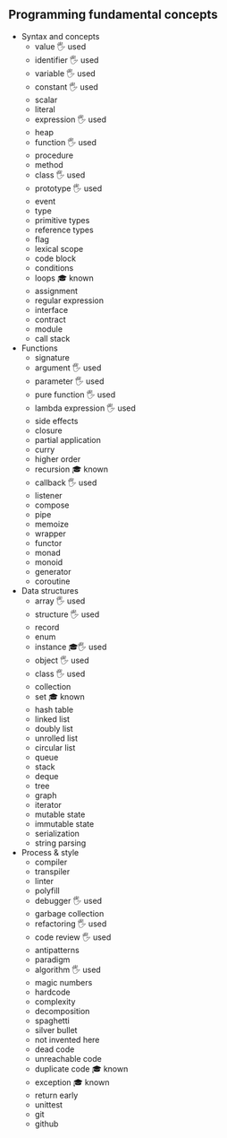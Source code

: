 ## Programming fundamental concepts

- Syntax and concepts
  - value 🖐️ used
  - identifier 🖐️ used
  - variable 🖐️ used
  - constant 🖐️ used
  - scalar
  - literal
  - expression 🖐️ used
  - heap
  - function 🖐️ used
  - procedure
  - method
  - class 🖐️ used
  - prototype 🖐️ used
  - event
  - type
  - primitive types
  - reference types
  - flag
  - lexical scope
  - code block
  - conditions
  - loops 🎓 known
  - assignment
  - regular expression
  - interface
  - contract
  - module
  - call stack
- Functions
  - signature
  - argument 🖐️ used
  - parameter 🖐️ used
  - pure function 🖐️ used
  - lambda expression 🖐️ used
  - side effects
  - closure
  - partial application
  - curry
  - higher order
  - recursion 🎓 known
  - callback 🖐️ used
  - listener
  - compose
  - pipe
  - memoize
  - wrapper
  - functor
  - monad
  - monoid
  - generator
  - coroutine
- Data structures
  - array 🖐️ used
  - structure 🖐️ used
  - record
  - enum
  - instance 🎓🖐️ used
  - object 🖐️ used
  - class 🖐️ used
  - collection
  - set 🎓 known
  - hash table
  - linked list
  - doubly list
  - unrolled list
  - circular list
  - queue
  - stack
  - deque
  - tree
  - graph
  - iterator
  - mutable state
  - immutable state
  - serialization
  - string parsing
- Process & style
  - compiler
  - transpiler
  - linter
  - polyfill
  - debugger 🖐️ used
  - garbage collection
  - refactoring 🖐️ used
  - code review 🖐️ used
  - antipatterns
  - paradigm
  - algorithm 🖐️ used
  - magic numbers
  - hardcode
  - complexity
  - decomposition
  - spaghetti
  - silver bullet
  - not invented here
  - dead code
  - unreachable code
  - duplicate code 🎓 known
  - exception 🎓 known
  - return early
  - unittest
  - git
  - github

